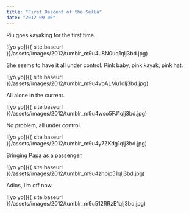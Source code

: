 ```yaml
---
title: "First Descent of the Sella"
date: "2012-09-06"
---
```


Riu goes kayaking for the first time.

![yo yo]({{ site.baseurl }}/assets/images/2012/tumblr_m9u4u8N0uq1qlj3bd.jpg)

She seems to have it all under control. Pink baby, pink kayak, pink hat.

![yo yo]({{ site.baseurl }}/assets/images/2012/tumblr_m9u4vbALMu1qlj3bd.jpg)

All alone in the current.

![yo yo]({{ site.baseurl }}/assets/images/2012/tumblr_m9u4wso5FJ1qlj3bd.jpg)

No problem, all under control.

![yo yo]({{ site.baseurl }}/assets/images/2012/tumblr_m9u4y7ZKdg1qlj3bd.jpg)

Bringing Papa as a passenger.

![yo yo]({{ site.baseurl }}/assets/images/2012/tumblr_m9u4zhpip51qlj3bd.jpg)

Adios, I’m off now.

![yo yo]({{ site.baseurl }}/assets/images/2012/tumblr_m9u512RRzE1qlj3bd.jpg)
